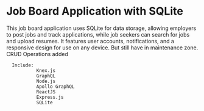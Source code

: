 # Job Board Application with SQLite 

This job board application uses SQLite for data storage, allowing employers to post jobs and track applications, while job seekers can search for jobs and upload resumes. It features user accounts, notifications, and a responsive design for use on any device. But still have in maintenance zone. CRUD Operations added

      Include: 
               Knex.js
               GraphQL
               Node.js
               Apollo GraphQL
               ReactJS
               Express.js
               SQLite
    
